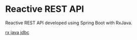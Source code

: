 # Reactive REST API
Reactive REST API developed using Spring Boot with RxJava.

[rx java jdbc](https://www.baeldung.com/rxjava-jdbc)
